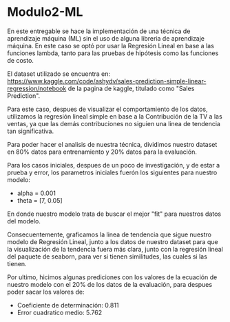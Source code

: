 # Modulo2-ML

En este entregable se hace la implementación de una técnica de aprendizaje máquina (ML) sin el uso de alguna libreria de aprendizaje máquina. En este caso se optó por usar la Regresión Lineal en base a las funciones lambda, tanto para las pruebas de hipótesis como las funciones de costo. 

El dataset utilizado se encuentra en: https://www.kaggle.com/code/ashydv/sales-prediction-simple-linear-regression/notebook
de la pagina de kaggle, titulado como "Sales Prediction".

Para este caso, despues de visualizar el comportamiento de los datos, utilizamos la regresión lineal simple en base a la Contribución de la TV a las ventas, ya que las demás contribuciones no siguien una linea de tendencia tan significativa. 

Para poder hacer el analisis de nuestra técnica, dividimos nuestro dataset en 80% datos para entrenamiento y 20% datos para la evaluación.

Para los casos iniciales, despues de un poco de investigación, y de estar a prueba y error, los parametros iniciales fuerón los siguientes para nuestro modelo:

* alpha = 0.001
* theta = [7, 0.05]

En donde nuestro modelo trata de buscar el mejor "fit" para nuestros datos del modelo. 

Consecuentemente, graficamos la linea de tendencia que sigue nuestro modelo de Regresión Lineal, junto a los datos de nuestro dataset para que la visualización de la tendencia fuera más clara, junto con la regresión lineal del paquete de seaborn, para ver si tienen similitudes, las cuales si las tienen. 

Por ultimo, hicimos algunas prediciones con los valores de la ecuación de nuestro modelo con el 20% de los datos de la evaluación, para despues poder sacar los valores de:

* Coeficiente de determinación: 0.811
* Error cuadratico medio: 5.762

